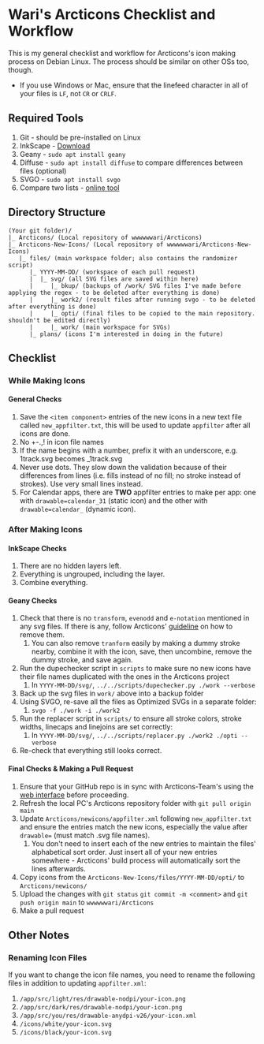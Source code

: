 # Wari's Arcticons Checklist and Workflow
This is my general checklist and workflow for Arcticons's icon making process on Debian Linux. The process should be similar on other OSs too, though.
* If you use Windows or Mac, ensure that the linefeed character in all of your files is `LF`, not `CR` or `CRLF`. 
## Required Tools
1. Git - should be pre-installed on Linux
2. InkScape - [Download](https://inkscape.org/release/1.2.2/gnulinux/)
3. Geany - `sudo apt install geany`
4. Diffuse - `sudo apt install diffuse` to compare differences between files (optional)
5. SVGO - `sudo apt install svgo`
6. Compare two lists - [online tool](https://comparetwolists.com/)
## Directory Structure
```
(Your git folder)/
|_ Arcticons/ (Local repository of wwwwwwari/Arcticons)
|_ Arcticons-New-Icons/ (Local repository of wwwwwwari/Arcticons-New-Icons)
   |_ files/ (main workspace folder; also contains the randomizer script)
      |_ YYYY-MM-DD/ (workspace of each pull request)
      |  |_ svg/ (all SVG files are saved within here)
      |     |_ bkup/ (backups of /work/ SVG files I've made before applying the regex - to be deleted after everything is done)
      |     |_ work2/ (result files after running svgo - to be deleted after everything is done)
      |     |_ opti/ (final files to be copied to the main repository. shouldn't be edited directly)
      |     |_ work/ (main workspace for SVGs)
      |_ plans/ (icons I'm interested in doing in the future)
```
## Checklist
### While Making Icons
#### General Checks
1. Save the `<item component>` entries of the new icons in a new text file called `new_appfilter.txt`, this will be used to update `appfilter` after all icons are done.
2. No +-.,! in icon file names
3. If the name begins with a number, prefix it with an underscore, e.g. 1track.svg becomes \_1track.svg
4. Never use dots. They slow down the validation because of their differences from lines (i.e. fills instead of no fill; no stroke instead of strokes).  Use very small lines instead.
5. For Calendar apps, there are **TWO** appfilter entries to make per app: one with `drawable=calendar_31` (static icon) and the other with `drawable=calendar_` (dynamic icon).
### After Making Icons 
#### InkScape Checks
1. There are no hidden layers left.
2. Everything is ungrouped, including the layer. 
3. Combine everything.
#### Geany Checks
1. Check that there is no `transform`, `evenodd` and `e-notation` mentioned in any svg files. If there is any, follow Arcticons' [guideline](https://ithub.com/Donnnno/Arcticons/blob/main/CONTRIBUTING.md#how-to-replace) on how to remove them.
    1. You can also remove `tranform` easily by making a dummy stroke nearby, combine it with the icon, save, then uncombine, remove the dummy stroke, and save again.
2. Run the dupechecker script in `scripts` to make sure no new icons have their file names duplicated with the ones in the Arcticons project
    1. In `YYYY-MM-DD/svg/`, `../../scripts/dupechecker.py ./work --verbose`
3. Back up the svg files in `work/` above into a backup folder
4. Using SVGO, re-save all the files as Optimized SVGs in a separate folder:
    1. `svgo -f ./work -i ./work2`
5. Run the replacer script in `scripts/` to ensure all stroke colors, stroke widths, linecaps and linejoins are set correctly:
    1. In `YYYY-MM-DD/svg/`, `../../scripts/replacer.py ./work2 ./opti --verbose`
6. Re-check that everything still looks correct.
#### Final Checks & Making a Pull Request
1. Ensure that your GitHub repo is in sync with Arcticons-Team's using the [web interface](https://docs.github.com/en/pull-requests/collaborating-with-pull-requests/working-with-forks/syncing-a-fork) before proceeding.
2. Refresh the local PC's Arcticons repository folder with `git pull origin main`
3. Update `Arcticons/newicons/appfilter.xml` following `new_appfilter.txt` and ensure the entries match the new icons, especially the value after `drawable=` (must match .svg file names).
    1. You don't need to insert each of the new entries to maintain the files' alphabetical sort order. Just insert all of your new entries somewhere - Arcticons' build process will automatically sort the lines afterwards.
4. Copy icons from the `Arcticons-New-Icons/files/YYYY-MM-DD/opti/` to `Arcticons/newicons/`
5. Upload the changes with `git status` `git commit -m <comment>` and `git push origin main` to `wwwwwwari/Arcticons`
6. Make a pull request
## Other Notes
### Renaming Icon Files
If you want to change the icon file names, you need to rename the following files in addition to updating `appfilter.xml`:
1. `/app/src/light/res/drawable-nodpi/your-icon.png`
2. `/app/src/dark/res/drawable-nodpi/your-icon.png`
3. `/app/src/you/res/drawable-anydpi-v26/your-icon.xml`
4. `/icons/white/your-icon.svg`
5. `/icons/black/your-icon.svg`
